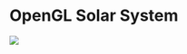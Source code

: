 # OpenGL Solar System
![](https://github.com/Rekemer/OpenGLRenderer/blob/master/OPENGL2/res/OpenGL2.gif)
